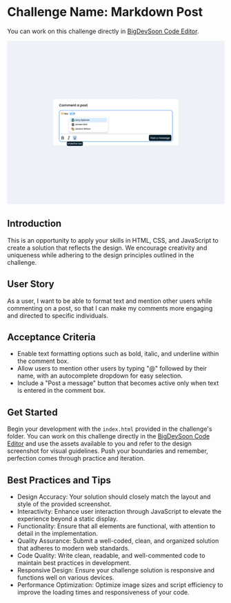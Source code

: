 # Challenge Name: Markdown Post

You can work on this challenge directly in [BigDevSoon Code Editor](https://app.bigdevsoon.me/challenges/markdown-post/browser).

![Markdown Post Design](./design.png)

## Introduction

This is an opportunity to apply your skills in HTML, CSS, and JavaScript to create a solution that reflects the design. We encourage creativity and uniqueness while adhering to the design principles outlined in the challenge.

## User Story

As a user, I want to be able to format text and mention other users while commenting on a post, so that I can make my comments more engaging and directed to specific individuals.

## Acceptance Criteria

- Enable text formatting options such as bold, italic, and underline within the comment box.
- Allow users to mention other users by typing "@" followed by their name, with an autocomplete dropdown for easy selection.
- Include a "Post a message" button that becomes active only when text is entered in the comment box.

## Get Started

Begin your development with the `index.html` provided in the challenge's folder. You can work on this challenge directly in the [BigDevSoon Code Editor](https://app.bigdevsoon.me/challenges/markdown-post/browser) and use the assets available to you and refer to the design screenshot for visual guidelines. Push your boundaries and remember, perfection comes through practice and iteration.

## Best Practices and Tips

- Design Accuracy: Your solution should closely match the layout and style of the provided screenshot.
- Interactivity: Enhance user interaction through JavaScript to elevate the experience beyond a static display.
- Functionality: Ensure that all elements are functional, with attention to detail in the implementation.
- Quality Assurance: Submit a well-coded, clean, and organized solution that adheres to modern web standards.
- Code Quality: Write clean, readable, and well-commented code to maintain best practices in development.
- Responsive Design: Ensure your challenge solution is responsive and functions well on various devices.
- Performance Optimization: Optimize image sizes and script efficiency to improve the loading times and responsiveness of your code.
